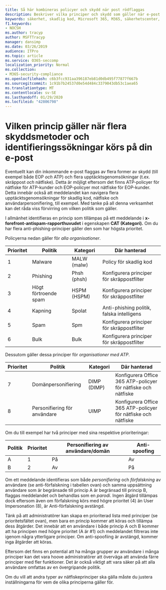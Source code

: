 ```yaml
---
title: Så här kombineras policyer och skydd när post rödflaggas
description: Beskriver vilka principer och skydd som gäller när e-post stöter på flera skydd och genomsöks av flera former av identifiering. Vilka policyer gäller och vilka åtgärder som ska vidtas, när e-post är markerat skadlig kod, skräppost, skräppost, nätfiske och bulk av EOP och/eller ATP.
keywords: säkerhet, skadlig kod, Microsoft 365, M365, säkerhetscenter, ATP, Microsoft Defender ATP, Office 365 ATP, Azure ATP
f1.keywords:
- NOCSH
ms.author: tracyp
author: MSFTTracyp
manager: dansimp
ms.date: 03/26/2019
audience: ITPro
ms.topic: article
ms.service: O365-seccomp
localization_priority: Normal
ms.collection:
- M365-security-compliance
ms.openlocfilehash: c6b3fcc931aa396187eb81d0db495f77877f667b
ms.sourcegitcommit: 1c91b7b24537d0e54d484c3379043db53c1aea65
ms.translationtype: MT
ms.contentlocale: sv-SE
ms.lasthandoff: 01/29/2020
ms.locfileid: "42806798"
---
```

# <a name="what-policy-applies-when-multiple-protection-methods-and-detection-scans-run-on-your-email"></a>Vilken princip gäller när flera skyddsmetoder och identifieringssökningar körs på din e-post

Eventuellt kan din inkommande e-post flaggas av flera former av skydd (till exempel både EOP *och* ATP) och flera upptäcktsgenomsökningar (t.ex. skräppost *och* nätfiske). Detta är möjligt eftersom det finns ATP-policyer för nätfiske för ATP-kunder och EOP-policyer mot nätfiske för EOP-kunder. Detta innebär också att meddelandet kan navigera flera upptäcktsgenomsökningar för skadlig kod, nätfiske och användarpersonifiering, till exempel. Med tanke på all denna verksamhet kan det råda viss förvirring om vilken politik som gäller.

I allmänhet identifieras en princip som tillämpas på ett meddelande i **x-forefront-antispam-rapporthuvudet** i egenskapen **CAT (Kategori).** Om du har flera anti-phishing-principer gäller den som har högsta prioritet.

Policyerna nedan gäller för _alla organisationer_.

|Prioritet |Politik  |Kategori  |Där hanterad |
|---------|---------|---------|---------|
|1     | Malware      | MALW (malw)      | Policy för skadlig kod   |
|2     | Phishing     | Phsh (phsh)     | Konfigurera principer för skräppostfilter     |
|3     | Högt förtroende spam      | HSPM (HSPM)        | Konfigurera principer för skräppostfilter        |
|4     | Kapning        | Spolat        | Anti-phishing politik, falska intelligens        |
|5     | Spam         | Spm         | Konfigurera principer för skräppostfilter         |
|6     | Bulk         | Bulk        | Konfigurera principer för skräppostfilter         |

Dessutom gäller dessa principer för _organisationer med ATP_.

|Prioritet |Politik  |Kategori  |Där hanterad |
|---------|---------|---------|---------|
|7     | Domänpersonifiering         | DIMP (DIMP)         | Konfigurera Office 365 ATP-policyer för nätfiske och nätfiske        |
|8     | Personifiering för användare        | UIMP         | Konfigurera Office 365 ATP-policyer för nätfiske och nätfiske         |

Om du till exempel har två principer med sina respektive prioriteringar:

|Politik  |Prioritet  |Personifiering av användare/domän  |Anti-spoofing  |
|---------|---------|---------|---------|
|A     | 1        | På        |Av         |
|B     | 2        | Av        | På        |

Om ett meddelande identifieras som både _personifiering_ och _förfalskning_ av användare (se anti-förfalskning i tabellen ovan) och samma uppsättning användare som är begränsade till princip A är begränsad till princip B, flaggas meddelandet och behandlas som en _parodi_. Ingen åtgärd tillämpas dock eftersom även om förfalskning körs med högre prioritet (4) än User Impersonation (8), är Anti-förfalskning avstängd.

Tänk på att administratörer kan skapa en prioriterad lista med principer (se prioritetsfältet ovan), men bara en princip kommer att köras och tillämpa dess åtgärder. Det innebär att en användare i både princip A och B kommer att ha principen med högre prioritet (A är #1) och meddelandet filtreras inte igenom några ytterligare principer. Om anti-spoofiing är avstängd, kommer inga åtgärder att köras.

Eftersom det finns en potential att ha många grupper av användare i många principer kan det vara hoove administratörer att överväga att använda färre principer med fler funktioner. Det är också viktigt att vara säker på att alla användare omfattas av en övergripande politik.

Om du vill att andra typer av nätfiskeprinciper ska gälla måste du justera inställningarna för vem de olika principerna gäller för.



